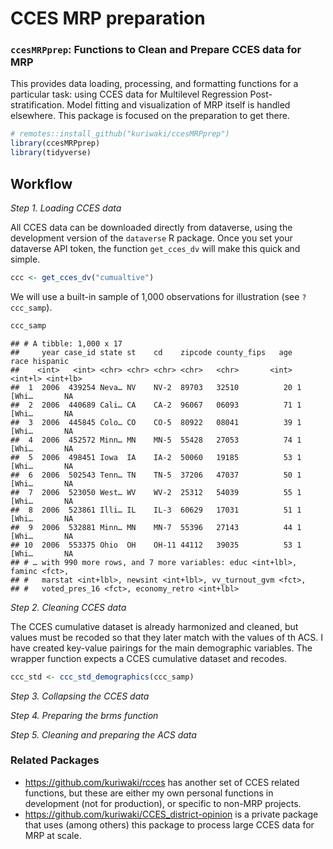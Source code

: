 CCES MRP preparation
================

### `ccesMRPprep`: **Functions to Clean and Prepare CCES data for MRP**

This provides data loading, processing, and formatting functions for a
particular task: using CCES data for Multilevel Regression
Post-stratification. Model fitting and visualization of MRP itself is
handled elsewhere. This package is focused on the preparation to get
there.

``` r
# remotes::install_github("kuriwaki/ccesMRPprep")
library(ccesMRPprep)
library(tidyverse)
```

## Workflow

*Step 1. Loading CCES data*

All CCES data can be downloaded directly from dataverse, using the
development version of the `dataverse` R package. Once you set your
dataverse API token, the function `get_cces_dv` will make this quick and
simple.

``` r
ccc <- get_cces_dv("cumualtive")
```

We will use a built-in sample of 1,000 observations for illustration
(see `?ccc_samp`).

``` r
ccc_samp
```

    ## # A tibble: 1,000 x 17
    ##     year case_id state st    cd    zipcode county_fips   age    race hispanic
    ##    <int>   <int> <chr> <chr> <chr> <chr>   <chr>       <int> <int+l> <int+lb>
    ##  1  2006  439254 Neva… NV    NV-2  89703   32510          20 1 [Whi…       NA
    ##  2  2006  440689 Cali… CA    CA-2  96067   06093          71 1 [Whi…       NA
    ##  3  2006  445845 Colo… CO    CO-5  80922   08041          39 1 [Whi…       NA
    ##  4  2006  452572 Minn… MN    MN-5  55428   27053          74 1 [Whi…       NA
    ##  5  2006  498451 Iowa  IA    IA-2  50060   19185          53 1 [Whi…       NA
    ##  6  2006  502543 Tenn… TN    TN-5  37206   47037          50 1 [Whi…       NA
    ##  7  2006  523050 West… WV    WV-2  25312   54039          55 1 [Whi…       NA
    ##  8  2006  523861 Illi… IL    IL-3  60629   17031          51 1 [Whi…       NA
    ##  9  2006  532881 Minn… MN    MN-7  55396   27143          44 1 [Whi…       NA
    ## 10  2006  553375 Ohio  OH    OH-11 44112   39035          53 1 [Whi…       NA
    ## # … with 990 more rows, and 7 more variables: educ <int+lbl>, faminc <fct>,
    ## #   marstat <int+lbl>, newsint <int+lbl>, vv_turnout_gvm <fct>,
    ## #   voted_pres_16 <fct>, economy_retro <int+lbl>

*Step 2. Cleaning CCES data*

The CCES cumulative dataset is already harmonized and cleaned, but
values must be recoded so that they later match with the values of th
ACS. I have created key-value pairings for the main demographic
variables. The wrapper function expects a CCES cumulative dataset and
recodes.

``` r
ccc_std <- ccc_std_demographics(ccc_samp)
```

*Step 3. Collapsing the CCES data*

*Step 4. Preparing the brms function*

*Step 5. Cleaning and preparing the ACS data*

### Related Packages

  - <https://github.com/kuriwaki/rcces> has another set of CCES related
    functions, but these are either my own personal functions in
    development (not for production), or specific to non-MRP projects.
  - <https://github.com/kuriwaki/CCES_district-opinion> is a private
    package that uses (among others) this package to process large CCES
    data for MRP at scale.
